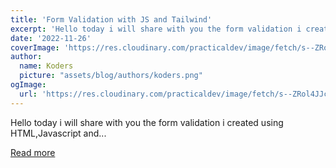 ```yaml
---
title: 'Form Validation with JS and Tailwind'
excerpt: 'Hello today i will share with you the form validation i created using HTML,Javascript and...'
date: '2022-11-26'
coverImage: 'https://res.cloudinary.com/practicaldev/image/fetch/s--ZRol4JJc--/c_imagga_scale,f_auto,fl_progressive,h_420,q_auto,w_1000/https://dev-to-uploads.s3.amazonaws.com/uploads/articles/opnvpfuqb3hoh2ch5ixk.png'
author:
  name: Koders
  picture: "assets/blog/authors/koders.png"
ogImage:
  url: 'https://res.cloudinary.com/practicaldev/image/fetch/s--ZRol4JJc--/c_imagga_scale,f_auto,fl_progressive,h_420,q_auto,w_1000/https://dev-to-uploads.s3.amazonaws.com/uploads/articles/opnvpfuqb3hoh2ch5ixk.png'
---
```


Hello today i will share with you the form validation i created using HTML,Javascript and...

[Read more](https://dev.to/shubhamtiwari909/form-validation-with-js-and-tailwind-38ab)
